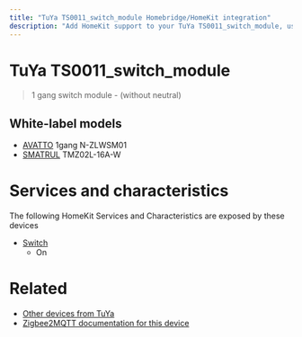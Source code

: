 ```yaml
---
title: "TuYa TS0011_switch_module Homebridge/HomeKit integration"
description: "Add HomeKit support to your TuYa TS0011_switch_module, using Homebridge, Zigbee2MQTT and homebridge-z2m."
---
```

<!---
This file has been GENERATED using src/docgen/docgen.ts
DO NOT EDIT THIS FILE MANUALLY!
-->
# TuYa TS0011_switch_module
> 1 gang switch module - (without neutral)


## White-label models
* [AVATTO](../index.md#avatto) 1gang N-ZLWSM01
* [SMATRUL](../index.md#smatrul) TMZ02L-16A-W

# Services and characteristics
The following HomeKit Services and Characteristics are exposed by
these devices

* [Switch](../../switch.md)
  * On


# Related
* [Other devices from TuYa](../index.md#tuya)
* [Zigbee2MQTT documentation for this device](https://www.zigbee2mqtt.io/devices/TS0011_switch_module.html)